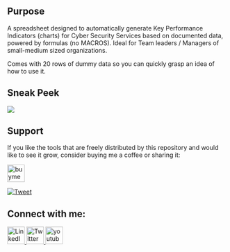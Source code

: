 ## Purpose
A spreadsheet designed to automatically generate Key Performance Indicators (charts) for Cyber Security Services based on documented data, powered by formulas (no MACROS). Ideal for Team leaders / Managers of small-medium sized organizations.

Comes with 20 rows of dummy data so you can quickly grasp an idea of how to use it. 

## Sneak Peek
![](peek.gif)

## Support
If you like the tools that are freely distributed by this repository and would like to see it grow, consider buying me a coffee or sharing it:  

<a href="https://www.buymeacoffee.com/t3l3machus" target="_blank">
  <img alt="buymeacoffee" height="40px" src="https://www.buymeacoffee.com/assets/img/guidelines/download-assets-sm-1.svg">
</a> 

[![Tweet](https://img.shields.io/twitter/url/http/shields.io.svg?style=social)](https://twitter.com/intent/tweet?text=Open%20source%20penetration%20testing%20tools%20for%20exploiting%20various%20attack%20vectors%21&url=https://github.com/t3l3machus/overview&via=t3l3machus&hashtags=cybersecurity,pentesting,redteaming,hacking,github)

## Connect with me:
<a href="https://www.linkedin.com/in/panagiotis-chartas-a9b4a21a5/">
    <img alt="LinkedIn" width="40px" src="https://cdn1.iconfinder.com/data/icons/social-media-icon-1/112/linkedin-512.png"/>
</a>

<a href="https://twitter.com/t3l3machus">
    <img alt="Twitter" width="40px" src="https://cdn3.iconfinder.com/data/icons/2018-social-media-logotypes/1000/2018_social_media_popular_app_logo_twitter-512.png" />
</a>

<a href="https://www.youtube.com/channel/UCebj---w2CTP49tah7a8Veg">
  <img alt="youtube" width="40px" src="https://cdn4.iconfinder.com/data/icons/logos-and-brands/512/395_Youtube_logo-512.png" />
</a>
